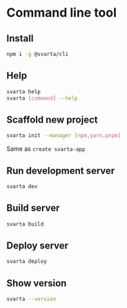 # Command line tool

## Install

```bash
npm i -g @svarta/cli
```

## Help

```bash
svarta help
svarta [command] --help
```

## Scaffold new project

```bash
svarta init --manager [npm,yarn,pnpm]
```

Same as `create svarta-app`

## Run development server

```bash
svarta dev
```

## Build server

```bash
svarta build
```

## Deploy server

```bash
svarta deploy
```

## Show version

```bash
svarta --version
```
